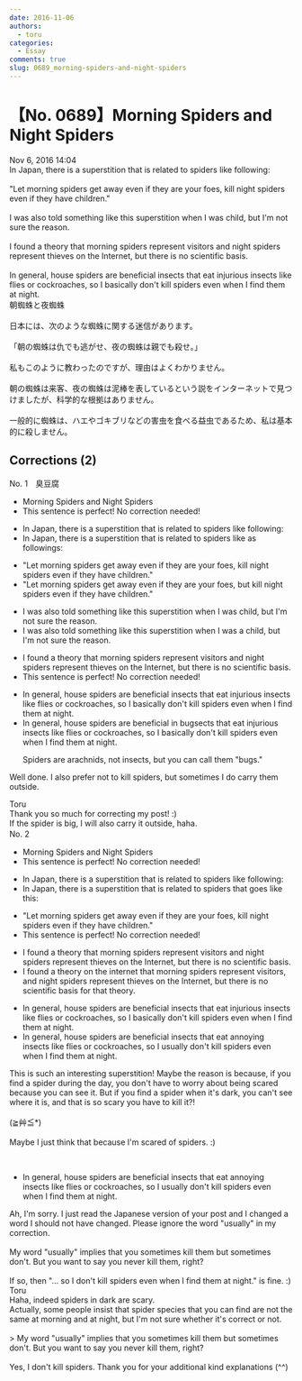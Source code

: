 ```yaml
---
date: 2016-11-06
authors:
  - toru
categories:
  - Essay
comments: true
slug: 0689_morning-spiders-and-night-spiders
---
```


# 【No. 0689】Morning Spiders and Night Spiders
<div class="date">Nov 6, 2016 14:04</div>
<div id="post"><div id="body_show_ori">
In Japan, there is a superstition that is related to spiders like following:<br/><br/>"Let morning spiders get away even if they are your foes, kill night spiders even if they have children."<br/><br/>I was also told something like this superstition when I was child, but I'm not sure the reason.<br/><br/>I found a theory that morning spiders represent visitors and night spiders represent thieves on the Internet, but there is no scientific basis.<br/><br/>In general, house spiders are beneficial insects that eat injurious insects like flies or cockroaches, so I basically don't kill spiders even when I find them at night.
</div></div>

<!-- more -->

<div id="post_ja"><div id="body_show_mo">
朝蜘蛛と夜蜘蛛<br/><br/>日本には、次のような蜘蛛に関する迷信があります。<br/><br/>「朝の蜘蛛は仇でも逃がせ、夜の蜘蛛は親でも殺せ。」<br/><br/>私もこのように教わったのですが、理由はよくわかりません。<br/><br/>朝の蜘蛛は来客、夜の蜘蛛は泥棒を表しているという説をインターネットで見つけましたが、科学的な根拠はありません。<br/><br/>一般的に蜘蛛は、ハエやゴキブリなどの害虫を食べる益虫であるため、私は基本的に殺しません。
</div></div>

## Corrections (2)
<div id="block"><div class="first_name"> No. 1　<span class="just_name">臭豆腐</span></div><div id="block2">
<ul class="correction_field">
<li class="incorrect">Morning Spiders and Night Spiders</li>
<li class="corrected perfect">This sentence is perfect! No correction needed!</li>
</ul>
<ul class="correction_field">
<li class="incorrect">In Japan, there is a superstition that is related to spiders like following:</li>
<li class="corrected correct">
In Japan, there is a superstition that is related to spiders <span class="f_gray"><span class="sline">like</span></span> <span class="f_red">as </span>follow<span class="f_gray"><span class="sline">ing</span></span><span class="f_red">s</span>:
</li>
</ul>
<ul class="correction_field">
<li class="incorrect">"Let morning spiders get away even if they are your foes, kill night spiders even if they have children."</li>
<li class="corrected correct">
"Let morning spiders get away even if they are your foes, <span class="f_red">but </span>kill night spiders even if they have children."
</li>
</ul>
<ul class="correction_field">
<li class="incorrect">I was also told something like this superstition when I was child, but I'm not sure the reason.</li>
<li class="corrected correct">
I was also told something like this superstition when I was <span class="f_red">a </span>child, but I'm not sure the reason.
</li>
</ul>
<ul class="correction_field">
<li class="incorrect">I found a theory that morning spiders represent visitors and night spiders represent thieves on the Internet, but there is no scientific basis.</li>
<li class="corrected perfect">This sentence is perfect! No correction needed!</li>
</ul>
<ul class="correction_field">
<li class="incorrect">In general, house spiders are beneficial insects that eat injurious insects like flies or cockroaches, so I basically don't kill spiders even when I find them at night.</li>
<li class="corrected correct">
In general, house spiders are beneficial <span class="f_gray"><span class="sline">in</span></span><span class="f_red"> bug</span>s<span class="f_gray"><span class="sline">ects</span></span> that eat injurious insects like flies or cockroaches, so I basically don't kill spiders even when I find them at night.
<p class="correction_comment">Spiders are arachnids, not insects, but you can call them "bugs."</p>
</li>
</ul>
<p class="comment_small">
 Well done. I also prefer not to kill spiders, but sometimes I do carry them outside.
</p>

</div><div class="name"><span class="just_name">Toru</span><br>
Thank you so much for correcting my post! :)<br/>If the spider is big, I will also carry it outside, haha.
</div>
</div>
<div id="block"><div class="first_name"> No. 2　<span class="just_name"></span></div><div id="block2">
<ul class="correction_field">
<li class="incorrect">Morning Spiders and Night Spiders</li>
<li class="corrected perfect">This sentence is perfect! No correction needed!</li>
</ul>
<ul class="correction_field">
<li class="incorrect">In Japan, there is a superstition that is related to spiders like following:</li>
<li class="corrected correct">
In Japan, there is a superstition <span class="sline">that is</span> related to spiders <span class="f_blue">that goes like this</span>:
</li>
</ul>
<ul class="correction_field">
<li class="incorrect">"Let morning spiders get away even if they are your foes, kill night spiders even if they have children."</li>
<li class="corrected perfect">This sentence is perfect! No correction needed!</li>
</ul>
<ul class="correction_field">
<li class="incorrect">I found a theory that morning spiders represent visitors and night spiders represent thieves on the Internet, but there is no scientific basis.</li>
<li class="corrected correct">
I found a theory <span class="f_blue">on the internet </span>that morning spiders represent visitors<span class="f_blue">,</span> and night spiders represent thieves<span class="sline"> on the Internet</span>, but there is no scientific basis<span class="f_blue"> for that theory</span>.
</li>
</ul>
<ul class="correction_field">
<li class="incorrect">In general, house spiders are beneficial insects that eat injurious insects like flies or cockroaches, so I basically don't kill spiders even when I find them at night.</li>
<li class="corrected correct">
In general, house spiders are beneficial insects that eat <span class="f_blue">annoying</span> insects like flies or cockroaches, so I <span class="f_blue">usually</span> don't kill spiders even when I find them at night.
</li>
</ul>
<p class="comment_small">
 This is such an interesting superstition! Maybe the reason is because, if you find a spider during the day, you don't have to worry about being scared because you can see it. But if you find a spider when it's dark, you can't see where it is, and that is so scary you have to kill it?!
 <br/>
 <br/>
 (≧艸≦*)
 <br/>
 <br/>
 Maybe I just think that because I'm scared of spiders. :)
</p>

</div><div class="name"><span class="just_name"></span><br><div class="quote_field"><ul class="correction_field">
<li class="corrected correct">
In general, house spiders are beneficial insects that eat <span class="f_blue">annoying</span> insects like flies or cockroaches, so I <span class="f_blue">usually</span> don't kill spiders even when I find them at night.
</li>
</ul></div>
Ah, I'm sorry. I just read the Japanese version of your post and I changed a word I should not have changed. Please ignore the word "usually" in my correction.<br/><br/>My word "usually" implies that you sometimes kill them but sometimes don't. But you want to say you never kill them, right?<br/><br/>If so, then "... so I don't kill spiders even when I find them at night." is fine. :)
</div>
<div class="name"><span class="just_name">Toru</span><br>
Haha, indeed spiders in dark are scary.<br/>Actually, some people insist that spider species that you can find are not the same at morning and at night, but I'm not sure whether it's correct or not.<br/><br/>&gt; My word "usually" implies that you sometimes kill them but sometimes don't. But you want to say you never kill them, right?<br/><br/>Yes, I don't kill spiders. Thank you for your additional kind explanations (^^)
</div>
</div>
